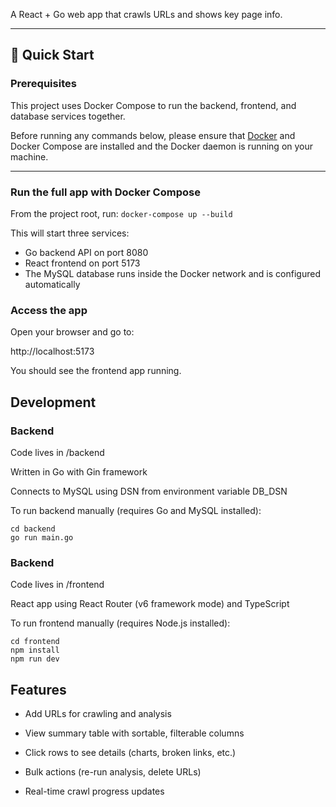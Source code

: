 A React + Go web app that crawls URLs and shows key page info.

---

## 🚀 Quick Start

### Prerequisites

This project uses Docker Compose to run the backend, frontend, and database services together.

Before running any commands below, please ensure that [Docker](https://docs.docker.com/get-docker/) and Docker Compose are installed and the Docker daemon is running on your machine.

---

### Run the full app with Docker Compose

From the project root, run: ```docker-compose up --build```

This will start three services:

- Go backend API on port 8080
- React frontend on port 5173
- The MySQL database runs inside the Docker network and is configured automatically

### Access the app

Open your browser and go to: 

http://localhost:5173

You should see the frontend app running.

## Development

### Backend

Code lives in /backend

Written in Go with Gin framework

Connects to MySQL using DSN from environment variable DB_DSN

To run backend manually (requires Go and MySQL installed):

```
cd backend
go run main.go
```

### Backend

Code lives in /frontend

React app using React Router (v6 framework mode) and TypeScript

To run frontend manually (requires Node.js installed):

```
cd frontend
npm install
npm run dev
```

## Features

- Add URLs for crawling and analysis

- View summary table with sortable, filterable columns

- Click rows to see details (charts, broken links, etc.)

- Bulk actions (re-run analysis, delete URLs)

- Real-time crawl progress updates
